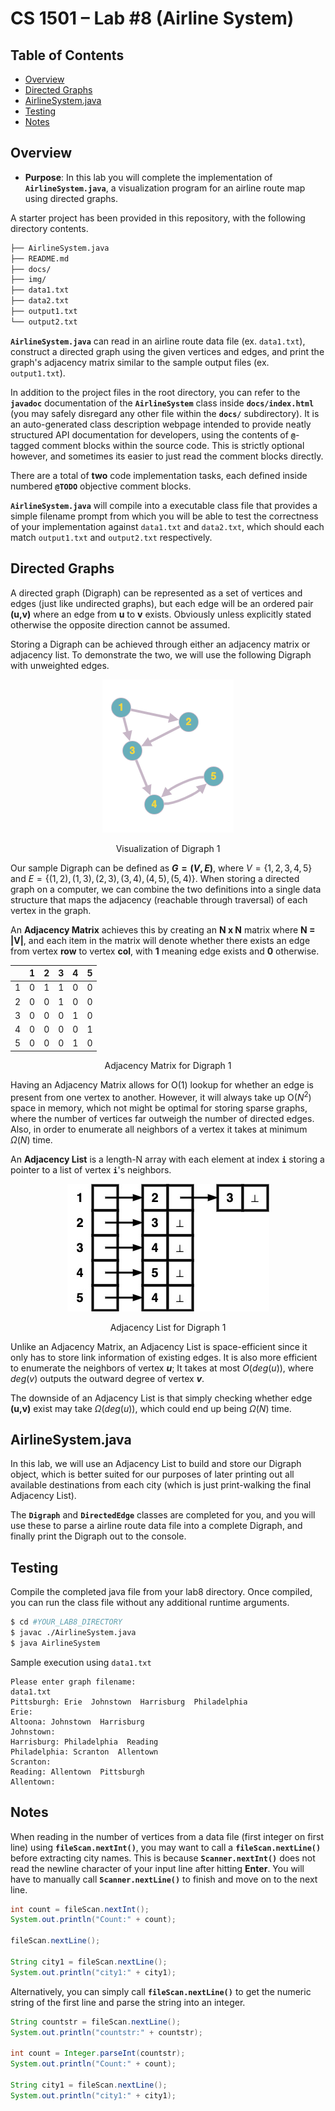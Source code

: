 # CS 1501 – Lab #8 (Airline System)

## Table of Contents

- [Overview](#overview)
- [Directed Graphs](#directed-graphs)
- [AirlineSystem.java](#airlinesystemjava)
- [Testing](#testing)
- [Notes](#notes)

## Overview

* __Purpose__: In this lab you will complete the implementation of __`AirlineSystem.java`__,
a visualization program for an airline route map using directed graphs.

A starter project has been provided in this repository, with the following
directory contents.

```bash
├── AirlineSystem.java
├── README.md
├── docs/
├── img/
├── data1.txt
├── data2.txt
├── output1.txt
└── output2.txt
```

__`AirlineSystem.java`__ can read in an airline route data file (ex. `data1.txt`), construct a directed graph using the given vertices and edges, and print the graph's adjacency matrix similar to the sample output files (ex. `output1.txt`).


 In addition to the project files in the root directory, you can refer to the
 __`javadoc`__ documentation of the __`AirlineSystem`__ class inside
 __`docs/index.html`__ (you may safely disregard any other file within the
 __`docs/`__ subdirectory). It is an auto-generated class description webpage
 intended to provide neatly structured API documentation for developers, using the
 contents of __`@`__-tagged comment blocks within the source code. This is strictly
 optional however, and sometimes its easier to just read the comment blocks
 directly.

There are a total of __two__ code implementation tasks, each defined inside
numbered __`@TODO`__ objective comment blocks.

__`AirlineSystem.java`__ will compile into a executable class file that provides a simple filename prompt from which you will be able to test the correctness of your implementation against `data1.txt` and `data2.txt`, which should each match `output1.txt` and `output2.txt` respectively.



## Directed Graphs

A directed graph (Digraph) can be represented as a set of vertices and edges (just like undirected graphs), but each edge will be an ordered pair __(u,v)__ where an edge from __u__ to __v__ exists. Obviously unless explicitly stated otherwise the opposite direction cannot be assumed.

Storing a Digraph can be achieved through either an adjacency matrix or adjacency list.
To demonstrate the two, we will use the following Digraph with unweighted edges.

<center>

![digraph1 visualization](./img/digraph1.png "digraph1")

</center>

<p align = "center">
Visualization of Digraph 1
</p>

Our sample Digraph can be defined as __$G = (V,E)$__, where $V = \{1,2,3,4,5\}$ and $E = \{(1,2),(1,3),(2,3),(3,4),(4,5),(5,4)\}$. When storing a directed graph on a computer, we can combine the two definitions into a single data structure that maps the adjacency (reachable through traversal) of each vertex in the graph.

An __Adjacency Matrix__ achieves this by creating an __N x N__ matrix where __N = |V|__, and each item in the matrix will denote whether there exists an edge from vertex __row__ to vertex __col__, with __1__ meaning edge exists and __0__ otherwise.

<center>

|   | 1 | 2 | 3 | 4 | 5 |
|---|---|---|---|---|---|
| 1 | 0 | 1 | 1 | 0 | 0 |
| 2 | 0 | 0 | 1 | 0 | 0 |
| 3 | 0 | 0 | 0 | 1 | 0 |
| 4 | 0 | 0 | 0 | 0 | 1 |
| 5 | 0 | 0 | 0 | 1 | 0 |

</center>

<p align = "center">
Adjacency Matrix for Digraph 1
</p>

Having an Adjacency Matrix allows for O(1) lookup for whether an edge is present from one vertex to another. However, it will always take up O($N^2$) space in memory, which not might be optimal for storing sparse graphs, where the number of vertices far outweigh the number of directed edges. Also, in order to enumerate all neighbors of a vertex it takes at minimum $\Omega(N)$ time.

An __Adjacency List__ is a length-N array with each element at index __`i`__ storing a pointer to a list of vertex __`i`__'s neighbors.

<center>

![adjlist1 visualization](./img/adjlist1.jpg "adjlist1")

</center>

<p align = "center">
Adjacency List for Digraph 1
</p>

Unlike an Adjacency Matrix, an Adjacency List is space-efficient since it only has to store link information of existing edges. It is also more efficient to enumerate the neighbors of vertex __$u$__; It takes at most $O(deg(u))$, where $deg(v)$ outputs the outward degree of vertex __$v$__.

The downside of an Adjacency List is that simply checking whether edge __(u,v)__ exist may take $\Omega(deg(u))$, which could end up being $\Omega(N)$ time.



## AirlineSystem.java

In this lab, we will use an Adjacency List to build and store our Digraph object, which is better suited for our purposes of later printing out all available destinations from each city (which is just print-walking the final Adjacency List).

The __`Digraph`__ and __`DirectedEdge`__ classes are completed for you, and you will use these to parse a airline route data file into a complete Digraph, and finally print the Digraph out to the console.


## Testing

Compile the completed java file from your lab8 directory. Once compiled, you can run the class file without any additional runtime arguments.

```bash
$ cd #YOUR_LAB8_DIRECTORY
$ javac ./AirlineSystem.java
$ java AirlineSystem

```
Sample execution using `data1.txt`

```
Please enter graph filename:
data1.txt
Pittsburgh: Erie  Johnstown  Harrisburg  Philadelphia
Erie:
Altoona: Johnstown  Harrisburg
Johnstown:
Harrisburg: Philadelphia  Reading
Philadelphia: Scranton  Allentown
Scranton:
Reading: Allentown  Pittsburgh
Allentown:
```

## Notes

When reading in the number of vertices from a data file (first integer on first line) using __`fileScan.nextInt()`__, you may want to call a __`fileScan.nextLine()`__ before extracting city names. This is because __`Scanner.nextInt()`__ does not read the newline character of your input line after hitting __Enter__. You will have to manually call __`Scanner.nextLine()`__ to finish and move on to the next line.

```java
int count = fileScan.nextInt();
System.out.println("Count:" + count);

fileScan.nextLine();

String city1 = fileScan.nextLine();
System.out.println("city1:" + city1);
```

Alternatively, you can simply call __`fileScan.nextLine()`__ to get the numeric string of the first line and parse the string into an integer.

```java
String countstr = fileScan.nextLine();
System.out.println("countstr:" + countstr);

int count = Integer.parseInt(countstr);
System.out.println("Count:" + count);

String city1 = fileScan.nextLine();
System.out.println("city1:" + city1);
```
